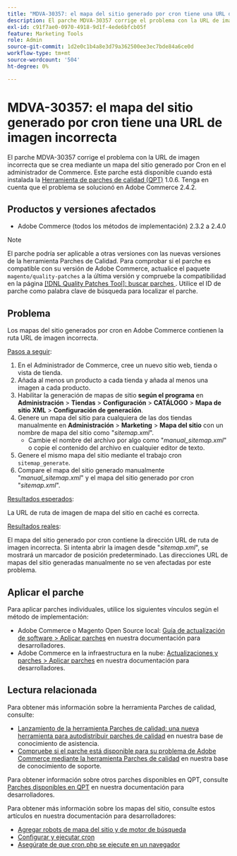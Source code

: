 ```yaml
---
title: "MDVA-30357: el mapa del sitio generado por cron tiene una URL de imagen incorrecta"
description: El parche MDVA-30357 corrige el problema con la URL de imagen incorrecta que se crea mediante un mapa del sitio generado por Cron en el administrador de Commerce. Este parche está disponible cuando está instalada la [Quality Patches Tool (QPT)](/help/announcements/adobe-commerce-announcements/magento-quality-patches-released-new-tool-to-self-serve-quality-patches.md) 1.0.6. Tenga en cuenta que el problema se solucionó en Adobe Commerce 2.4.2.
exl-id: c91f7ae0-0970-4918-9d1f-4ede6bfcb05f
feature: Marketing Tools
role: Admin
source-git-commit: 1d2e0c1b4a8e3d79a362500ee3ec7bde84a6ce0d
workflow-type: tm+mt
source-wordcount: '504'
ht-degree: 0%

---
```


# MDVA-30357: el mapa del sitio generado por cron tiene una URL de imagen incorrecta

El parche MDVA-30357 corrige el problema con la URL de imagen incorrecta que se crea mediante un mapa del sitio generado por Cron en el administrador de Commerce. Este parche está disponible cuando está instalada la [Herramienta de parches de calidad (QPT)](/help/announcements/adobe-commerce-announcements/magento-quality-patches-released-new-tool-to-self-serve-quality-patches.md) 1.0.6. Tenga en cuenta que el problema se solucionó en Adobe Commerce 2.4.2.

## Productos y versiones afectados

* Adobe Commerce (todos los métodos de implementación) 2.3.2 a 2.4.0

>[!NOTE]
>
>El parche podría ser aplicable a otras versiones con las nuevas versiones de la herramienta Parches de Calidad. Para comprobar si el parche es compatible con su versión de Adobe Commerce, actualice el paquete `magento/quality-patches` a la última versión y compruebe la compatibilidad en la página [[!DNL Quality Patches Tool]: buscar parches ](https://devdocs.magento.com/quality-patches/tool.html#patch-grid). Utilice el ID de parche como palabra clave de búsqueda para localizar el parche.

## Problema

Los mapas del sitio generados por cron en Adobe Commerce contienen la ruta URL de imagen incorrecta.

<u>Pasos a seguir</u>:

1. En el Administrador de Commerce, cree un nuevo sitio web, tienda o vista de tienda.
1. Añada al menos un producto a cada tienda y añada al menos una imagen a cada producto.
1. Habilitar la generación de mapas de sitio **según el programa** en **Administración** > **Tiendas** > **Configuración** > **CATÁLOGO** > **Mapa de sitio XML** > **Configuración de generación**.
1. Genere un mapa del sitio para cualquiera de las dos tiendas manualmente en **Administración** > **Marketing** > **Mapa del sitio** con un nombre de mapa del sitio como &quot;*sitemap.xml*&quot;.
   * Cambie el nombre del archivo por algo como &quot;*manual\_sitemap.xml*&quot; o copie el contenido del archivo en cualquier editor de texto.
1. Genere el mismo mapa del sitio mediante el trabajo cron `sitemap_generate`.
1. Compare el mapa del sitio generado manualmente &quot;*manual\_sitemap.xml*&quot; y el mapa del sitio generado por cron &quot;*sitemap.xml*&quot;.

<u>Resultados esperados</u>:

La URL de ruta de imagen de mapa del sitio en caché es correcta.

<u>Resultados reales</u>:

El mapa del sitio generado por cron contiene la dirección URL de ruta de imagen incorrecta. Si intenta abrir la imagen desde &quot;*sitemap.xml*&quot;, se mostrará un marcador de posición predeterminado. Las direcciones URL de mapas del sitio generadas manualmente no se ven afectadas por este problema.

## Aplicar el parche

Para aplicar parches individuales, utilice los siguientes vínculos según el método de implementación:

* Adobe Commerce o Magento Open Source local: [Guía de actualización de software > Aplicar parches](https://devdocs.magento.com/guides/v2.4/comp-mgr/patching/mqp.html) en nuestra documentación para desarrolladores.
* Adobe Commerce en la infraestructura en la nube: [Actualizaciones y parches > Aplicar parches](https://devdocs.magento.com/cloud/project/project-patch.html) en nuestra documentación para desarrolladores.

## Lectura relacionada

Para obtener más información sobre la herramienta Parches de calidad, consulte:

* [Lanzamiento de la herramienta Parches de calidad: una nueva herramienta para autodistribuir parches de calidad](/help/announcements/adobe-commerce-announcements/magento-quality-patches-released-new-tool-to-self-serve-quality-patches.md) en nuestra base de conocimiento de asistencia.
* [Compruebe si el parche está disponible para su problema de Adobe Commerce mediante la herramienta Parches de calidad](/help/support-tools/patches-available-in-qpt-tool/check-patch-for-magento-issue-with-magento-quality-patches.md) en nuestra base de conocimiento de soporte.

Para obtener información sobre otros parches disponibles en QPT, consulte [Parches disponibles en QPT](https://devdocs.magento.com/quality-patches/tool.html#patch-grid) en nuestra documentación para desarrolladores.

Para obtener más información sobre los mapas del sitio, consulte estos artículos en nuestra documentación para desarrolladores:

* [Agregar robots de mapa del sitio y de motor de búsqueda](https://devdocs.magento.com/cloud/trouble/robots-sitemap.html)
* [Configurar y ejecutar cron](https://devdocs.magento.com/guides/v2.4/config-guide/cli/config-cli-subcommands-cron.html)
* [Asegúrate de que cron.php se ejecute en un navegador](https://devdocs.magento.com/guides/v2.4/config-guide/secy/secy-cron.html)
